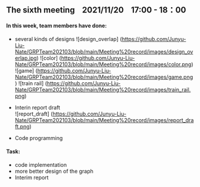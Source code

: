 ## The sixth meeting &nbsp;&nbsp;  2021/11/20   &nbsp;&nbsp; 17:00 - 18：00


#### In this week, team members have done:
* several kinds of designs
![design_overlap] (https://github.com/Junyu-Liu-Nate/GRPTeam202103/blob/main/Meeting%20record/images/design_overlap.jpg)
![color] (https://github.com/Junyu-Liu-Nate/GRPTeam202103/blob/main/Meeting%20record/images/color.png)
![game] (https://github.com/Junyu-Liu-Nate/GRPTeam202103/blob/main/Meeting%20record/images/game.png)
![train rail] (https://github.com/Junyu-Liu-Nate/GRPTeam202103/blob/main/Meeting%20record/images/train_rail.png)

* Interin report draft  
![report_draft] (https://github.com/Junyu-Liu-Nate/GRPTeam202103/blob/main/Meeting%20record/images/report_draft.png)

* Code programming

#### Task:
*  code implementation
*  more better design of the graph
*  Interim report

